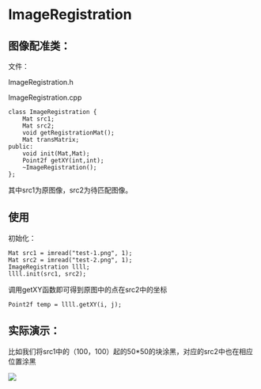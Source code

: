 # ImageRegistration

## 图像配准类：

文件：

ImageRegistration.h

ImageRegistration.cpp

```
class ImageRegistration {
    Mat src1;
    Mat src2;
    void getRegistrationMat();
    Mat transMatrix;
public:
    void init(Mat,Mat);
    Point2f getXY(int,int);
    ~ImageRegistration();
};
```

其中src1为原图像，src2为待匹配图像。

## 使用

初始化：
```
Mat src1 = imread("test-1.png", 1);
Mat src2 = imread("test-2.png", 1); 
ImageRegistration llll;
llll.init(src1, src2);
```

调用getXY函数即可得到原图中的点在src2中的坐标

```
Point2f temp = llll.getXY(i, j);
```

## 实际演示： 

比如我们将src1中的（100，100）起的50*50的块涂黑，对应的src2中也在相应位置涂黑

![](https://github.com/team79/ImageRegistration/blob/master/test.png)

